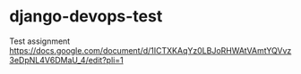 # django-devops-test

Test assignment
https://docs.google.com/document/d/1ICTXKAqYz0LBJoRHWAtVAmtYQVvz3eDpNL4V6DMaU_4/edit?pli=1

